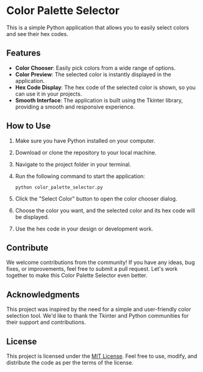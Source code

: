 # Color Palette Selector

This is a simple Python application that allows you to easily select colors and see their hex codes.

## Features

- **Color Chooser**: Easily pick colors from a wide range of options.
- **Color Preview**: The selected color is instantly displayed in the application.
- **Hex Code Display**: The hex code of the selected color is shown, so you can use it in your projects.
- **Smooth Interface**: The application is built using the Tkinter library, providing a smooth and responsive experience.

## How to Use

1. Make sure you have Python installed on your computer.
2. Download or clone the repository to your local machine.
3. Navigate to the project folder in your terminal.
4. Run the following command to start the application:

   ```
   python color_palette_selector.py
   ```

5. Click the "Select Color" button to open the color chooser dialog.
6. Choose the color you want, and the selected color and its hex code will be displayed.
7. Use the hex code in your design or development work.

## Contribute

We welcome contributions from the community! If you have any ideas, bug fixes, or improvements, feel free to submit a pull request. Let's work together to make this Color Palette Selector even better.

## Acknowledgments

This project was inspired by the need for a simple and user-friendly color selection tool. We'd like to thank the Tkinter and Python communities for their support and contributions.

## License

This project is licensed under the [MIT License](LICENSE). Feel free to use, modify, and distribute the code as per the terms of the license.

